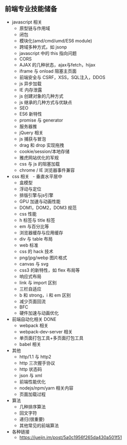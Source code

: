 ## 前端专业技能储备

- javascript 相关
    - 原型链与作用域
    - 闭包
    - 模块化(amd/cmd/umd/ES6 module)
    - 跨域多种方式，如 jsonp
    - javascript 中的 this 指向问题
    - CORS
    - AJAX 的几种状态，ajax与fetch，hijax
    - iframe 与 onload 阻塞主页面
    - 前端安全与 CSRF，XSS，SQL注入，DDOS
    - js 异步加载
    - IE 内存泄露
    - js 创建对象的几种方式
    - js 继承的几种方式与优缺点
    - SEO
    - ES6 新特性
    - promise 与 generator
    - 服务器推
    - jQuery 相关
    - js 捕获与冒泡
    - drag 和 drop 实现拖拽
    - cookie/session/本地存储
    - 雅虎网站优化的军规
    - css 与 js 的阻塞加载
    - chrome / IE 浏览器事件兼容
- css 相关
    - 垂直水平居中
    - 盒模型
    - 浮动与定位
    - 排版引擎与js引擎
    - GPU 加速与动画性能
    - DOM1，DOM2，DOM3 规范
    - css 性能
    - h 标签与 title 标签
    - em 与百分比等
    - 浏览器缓存与应用缓存
    - div 与 table 布局
    - web 标准
    - css 的 hack 技术
    - png/jpg/webp 图片格式
    - canvas 与 svg
    - css3 的新特性，如 flex 布局等
    - 响应式布局
    - link 与 import 区别
    - 三栏自适应
    - b 和 strong，i 和 em 区别
    - 减少页面回流
    - BFC
    - 硬件加速与动画优化
- 前端自动化相关 DONE
    - webpack 相关
    - webpack-dev-server 相关
    - 单页面打包工具+多页面打包工具
    - babel 相关
- 其他
    - http/1.1 与 http2
    - http 三次握手协议
    - http 状态码
    - json 与 xml
    - 前端性能优化
    - nodejs/npm/yarn 相关内容
    - 页面加载过程
- 算法
    - 几种排序算法
    - 回文字符
    - 递归(很重要)
    - 其他常见的前端算法
- 各种链接
    - https://juejin.im/post/5a0c1956f265da430a501f51